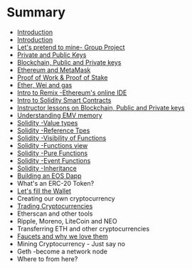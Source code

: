 # Summary

* [Introduction](README.md)
* [Introduction ](introduction.md)
* [Let's pretend to mine- Group Project](lets-pretend-to-mine-group-project.md)
* [Private and Public Keys](private-and-public-keys.md)
* [ Blockchain, Public and Private keys](instructor-lessons-on-blockchain-public-and-private-keys.md)
* [Ethereum and MetaMask](chapter1.md)
* [Proof of Work & Proof of Stake ](proof-of-work-and-proof-of-stake.md)
* [Ether, Wei and gas](filling-our-wallet.md)
* [Intro to Remix -Ethereum's online IDE ](intro-to-remix-ethereums-online-ide.md)
* [Intro to Solidity Smart Contracts](intro-to-smart-contracts.md)
* [Instructor lessons on Blockchain, Public and Private keys](instructor-lessons-on-blockchain-public-and-private-keys.md)
* [Understanding EMV memory](understanding-emv-memory.md)
* [Solidity -Value types](solidity-value-types.md)
* [Solidity -Reference Tpes](solidity-reference-tpes.md)
* [Solidity -Visibility of Functions](solidity-visibility-of-functions.md)
* [Solidity -Functions view](solidity-functions-view.md)
* [Solidity -Pure Functions](solidity-pure-functions.md)
* [Solidity -Event Functions](solidity-event-functions.md)
* [Solidity -Inheritance ](solidity-inheritance.md)
* [Building an EOS Dapp](building-an-eos-dapp.md)
* What's an ERC-20 Token?
* [Let's fill the Wallet](lets-fill-the-wallet.md)
* Creating our own cryptocurrency
* [Trading Cryptocurrencies](trading-cryptocurrencies.md)
* Etherscan and other tools
* Ripple, Moreno, LiteCoin and NEO
* Transferring ETH and other cryptocurrencies
* [Faucets and why we love them](faucets-and-why-we-love-them.md)
* Mining Cryptocurrency - Just say no
* Geth -become a network node
* Where to from here?

